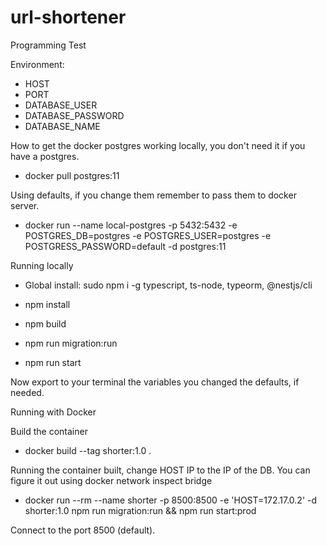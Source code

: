 # url-shortener
Programming Test

Environment:
- HOST
- PORT
- DATABASE_USER
- DATABASE_PASSWORD
- DATABASE_NAME

How to get the docker postgres working locally, you don't need it if you have a postgres.

- docker pull postgres:11

Using defaults, if you change them remember to pass them to docker server.

- docker run --name local-postgres -p 5432:5432 -e POSTGRES_DB=postgres -e POSTGRES_USER=postgres -e POSTGRESS_PASSWORD=default -d postgres:11

Running locally

- Global install: sudo npm i -g typescript, ts-node, typeorm, @nestjs/cli

- npm install

- npm build

- npm run migration:run

- npm run start

Now export to your terminal the variables you changed the defaults, if needed.

Running with Docker

Build the container

- docker build --tag shorter:1.0 .

Running the container built, change HOST IP to the IP of the DB. You can figure it out using docker network inspect bridge

- docker run --rm --name shorter -p 8500:8500 -e 'HOST=172.17.0.2' -d shorter:1.0 npm run migration:run && npm run start:prod

Connect to the port 8500 (default).